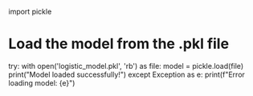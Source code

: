 import pickle

# Load the model from the .pkl file
try:
    with open('logistic_model.pkl', 'rb') as file:
        model = pickle.load(file)
    print("Model loaded successfully!")
except Exception as e:
    print(f"Error loading model: {e}")

